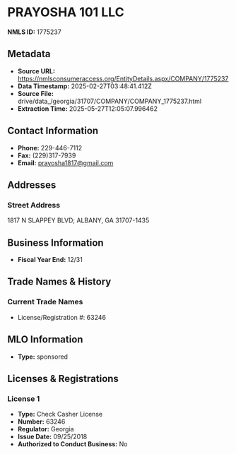 # PRAYOSHA 101 LLC

**NMLS ID:** 1775237

## Metadata
- **Source URL:** https://nmlsconsumeraccess.org/EntityDetails.aspx/COMPANY/1775237
- **Data Timestamp:** 2025-02-27T03:48:41.412Z
- **Source File:** drive/data_/georgia/31707/COMPANY/COMPANY_1775237.html
- **Extraction Time:** 2025-05-27T12:05:07.996462

## Contact Information
- **Phone:** 229-446-7112
- **Fax:** (229)317-7939
- **Email:** prayosha1817@gmail.com

## Addresses
### Street Address
1817 N SLAPPEY BLVD; ALBANY, GA 31707-1435

## Business Information
- **Fiscal Year End:** 12/31

## Trade Names & History
### Current Trade Names
- License/Registration #: 63246

## MLO Information
- **Type:** sponsored

## Licenses & Registrations

### License 1
- **Type:** Check Casher License
- **Number:** 63246
- **Regulator:** Georgia
- **Issue Date:** 09/25/2018
- **Authorized to Conduct Business:** No
